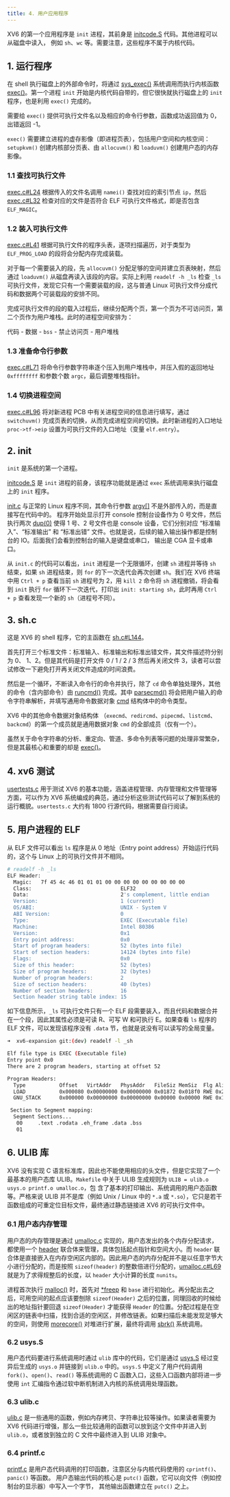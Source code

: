 ```yaml
---
title: 4. 用户应用程序
---
```


XV6 的第一个应用程序是 `init` 进程，其前身是 [initcode.S](https://github.com/professordeng/xv6-expansion/blob/master/initcode.S) 代码。其他进程可以从磁盘中读入， 例如 `sh`、`wc` 等。需要注意，这些程序不属于内核代码。

## 1. 运行程序

在 shell 执行磁盘上的外部命令时，将通过 [sys_exec()](https://github.com/professordeng/xv6-expansion/blob/master/sysfile.c#L397) 系统调用而执行内核函数 [exec()](https://github.com/professordeng/xv6-expansion/blob/master/exec.c#L10)。第一个进程 `init` 开始是内核代码自带的，但它很快就执行磁盘上的 `init` 程序，也是利用 `exec()` 完成的。

需要给 `exec()` 提供可执行文件名以及相应的命令行参数，函数成功返回值为 0，出错返回 -1。 

`exec()` 需要建立进程的虚存影像（即进程页表），包括用户空间和内核空间：`setupkvm()` 创建内核部分页表、由 `allocuvm()` 和 `loaduvm()` 创建用户态的内存影像。

### 1.1 查找可执行文件

[exec.c#L24](https://github.com/professordeng/xv6-expansion/blob/master/exec.c#L24) 根据传入的文件名调用 `namei()` 查找对应的索引节点 `ip`，然后 [exec.c#L32](https://github.com/professordeng/xv6-expansion/blob/master/exec.c#L32) 检查对应的文件是否符合 ELF 可执行文件格式，即是否包含 `ELF_MAGIC`。

### 1.2 装入可执行文件

[exec.c#L41](https://github.com/professordeng/xv6-expansion/blob/master/exec.c#L41) 根据可执行文件的程序头表，逐项扫描遍历，对于类型为 `ELF_PROG_LOAD` 的段将会分配内存完成装载。 

对于每一个需要装入的段，先 `allocuvm()` 分配足够的空间并建立页表映射，然后通过
`loaduvm()` 从磁盘再读入该段的内容。实际上利用 `readelf -h _ls` 检查 `_ls` 可执行文件，发现它只有一个需要装载的段，这与普通 Linux 可执行文件分成代码和数据两个可装载段的安排不同。

完成可执行文件的段的载入过程后，继续分配两个页，第一个页为不可访问页，第二个页作为用户堆栈。此时的进程空间安排为：

代码 - 数据 - `bss` - 禁止访问页 - 用户堆栈

### 1.3 准备命令行参数

[exec.c#L71](https://github.com/professordeng/xv6-expansion/blob/master/exec.c#L71) 将命令行参数字符串逐个压入到用户堆栈中，并压入假的返回地址 `0xffffffff` 和参数个数 `argc`，最后调整堆栈指针。

### 1.4 切换进程空间

[exec.c#L96](https://github.com/professordeng/xv6-expansion/blob/master/exec.c#L96) 将对新进程 PCB 中有关进程空间的信息进行填写，通过 `switchuvm()` 完成页表的切换，从而完成进程空间的切换。此时新进程的入口地址 `proc->tf->eip` 设置为可执行文件的入口地址（变量 `elf.entry`）。 

## 2. init

`init` 是系统的第一个进程。

[initcode.S](https://github.com/professordeng/xv6-expansion/blob/master/initcode.S)  是 `init` 进程的前身，该程序功能就是通过 `exec` 系统调用来执行磁盘上的 `init` 程序。

[init.c](https://github.com/professordeng/xv6-expansion/blob/master/init.c) 与正常的 Linux 程序不同，其命令行参数 [argv[]](https://github.com/professordeng/xv6-expansion/blob/master/init.c#L8) 不是外部传入的，而是直接写在代码中的。 程序开始处显示打开 console 控制台设备作为 0 号文件，然后执行两次 [dup(0)](https://github.com/professordeng/xv6-expansion/blob/master/init.c#L19) 使得 1 号、2 号文件也是 console 设备，它们分别对应 “标准输入”、“标准输出” 和 “标准出错” 文件。也就是说，后续的输入输出操作都是控制台的 IO。后面我们会看到控制台的输入是键盘或串口， 输出是 CGA 显卡或串口。 

从 `init.c` 的代码可以看出，`init` 进程是一个无限循环，创建 `sh` 进程并等待 `sh` 结束，如果 `sh` 进程结束，则 `for` 的下一次迭代会再次创建 `sh`。我们在 XV6 终端中用 `Ctrl + p` 查看当前 `sh` 进程号为 2，用 `kill 2` 命令将 `sh` 进程撤销，将会看到 `init` 执行 `for` 循环下一次迭代，打印出 `init: starting sh`，此时再用 `Ctrl + p` 查看发现一个新的 `sh`（进程号不同）。 

## 3. sh.c

这是 XV6 的 shell 程序，它的主函数在 [sh.c#L144](https://github.com/professordeng/xv6-expansion/blob/master/sh.c#L144)。

首先打开三个标准文件：标准输入、标准输出和标准出错文件，其文件描述符分别为 0、 1、2。但是其代码是打开文件 0 / 1 / 2 / 3 然后再关闭文件 3，读者可以尝试修改一下避免打开再关闭文件造成的时间浪费。 

然后是一个循环，不断读入命令行的命令并执行，除了 `cd` 命令单独处理外，其他的命令（含内部命令）由 [runcmd()](https://github.com/professordeng/xv6-expansion/blob/master/sh.c#L56) 完成。其中 [parsecmd()](https://github.com/professordeng/xv6-expansion/blob/master/sh.c#L327) 将会把用户输入的命令字符串解析，并填写通用命令数据对象 [cmd](https://github.com/professordeng/xv6-expansion/blob/master/sh.c#L16) 结构体中的命令类型。

XV6 中的其他命令数据对象结构体 （`execmd`、`redircmd`、`pipecmd`、`listcmd`、`backcmd`）的第一个成员就是通用数据对象 `cmd` 的全部成员（仅有一个）。

虽然关于命令字符串的分析、重定向、管道、多命令列表等问题的处理非常繁杂，但是其最核心和重要的却是 [exec()](https://github.com/professordeng/xv6-expansion/blob/master/sh.c#L74)。 

## 4. xv6 测试

[usertests.c](https://github.com/professordeng/xv6-expansion/blob/master/usertests.c) 用于测试 XV6 的基本功能，涵盖进程管理、内存管理和文件管理等方面，可以作为 XV6 系统编成的典范，通过分析这些测试代码可以了解到系统的运行概貌。`usertests.c` 大约有 1800 行源代码，根据需要自行阅读。

## 5. 用户进程的 ELF

从 ELF 文件可以看出 `ls` 程序是从 0 地址（Entry point address）开始运行代码的，这个与 Linux 上的可执行文件并不相同。 

```bash
# readelf -h _ls                
ELF Header:
  Magic:   7f 45 4c 46 01 01 01 00 00 00 00 00 00 00 00 00 
  Class:                             ELF32
  Data:                              2's complement, little endian
  Version:                           1 (current)
  OS/ABI:                            UNIX - System V
  ABI Version:                       0
  Type:                              EXEC (Executable file)
  Machine:                           Intel 80386
  Version:                           0x1
  Entry point address:               0x0
  Start of program headers:          52 (bytes into file)
  Start of section headers:          14124 (bytes into file)
  Flags:                             0x0
  Size of this header:               52 (bytes)
  Size of program headers:           32 (bytes)
  Number of program headers:         2
  Size of section headers:           40 (bytes)
  Number of section headers:         16
  Section header string table index: 15
```

如下信息所示，`_ls` 可执行文件只有一个 ELF 段需要装入，而且代码和数据合并在一个段，因此其属性必须是可读 R、可写 W 和可执行 E。如果查看 `ls` 程序的 ELF 文件，可以发现该程序没有 `.data` 节，也就是说没有可以读写的全局变量。 

```bash
➜  xv6-expansion git:(dev) readelf -l _sh        

Elf file type is EXEC (Executable file)
Entry point 0x0
There are 2 program headers, starting at offset 52

Program Headers:
  Type           Offset   VirtAddr   PhysAddr   FileSiz MemSiz  Flg Align
  LOAD           0x000080 0x00000000 0x00000000 0x01872 0x018f0 RWE 0x20
  GNU_STACK      0x000000 0x00000000 0x00000000 0x00000 0x00000 RWE 0x10

 Section to Segment mapping:
  Segment Sections...
   00     .text .rodata .eh_frame .data .bss 
   01    
```

## 6. ULIB 库

XV6 没有实现 C 语言标准库，因此也不能使用相应的头文件，但是它实现了一个最基本的用户态库 ULIB。`Makefile` 中关于 ULIB 生成规则为 `ULIB = ulib.o usys.o printf.o umalloc.o`，包 含了基本的打印输出、系统调用的用户态函数等。严格来说 ULIB 并不是库（例如 Unix / Linux 中的 `*.a` 或 `*.so`），它只是若干函数组成的可重定位目标文件，最终通过静态链接进 XV6 的可执行文件中。

### 6.1 用户态内存管理

用户态的内存管理是通过 [umalloc.c](https://github.com/professordeng/xv6-expansion/blob/master/umalloc.c) 实现的，用户态发出的各个内存分配请求，都使用一个 [header](https://github.com/professordeng/xv6-expansion/blob/master/umalloc.c#L11) 联合体来管理，具体包括起点指针和空间大小。而 `header` 联合体是直接嵌入在内存空闲区内部的。因此用户态的内存分配并不是以任意字节大小进行分配的，而是按照 `sizeof(header)` 的整数倍进行分配的，[umalloc.c#L69](https://github.com/professordeng/xv6-expansion/blob/master/umalloc.c#L69) 就是为了求得规整后的长度，以 `header` 大小计算的长度 `nunits`。

进程首次执行 [malloc()](https://github.com/professordeng/xv6-expansion/blob/master/umalloc.c#L63) 时，首先对 [*freep](https://github.com/professordeng/xv6-expansion/blob/master/umalloc.c#L22) 和 `base` 进行初始化。再分配出去之后，可用空间的起点应该要刨除 `sizeof(Header)` 之后的位置，同理回收的时候给出的地址指针要回退 `sizeof(Header)` 才能获得 `Header` 的位置。分配过程是在空闲区的链表中扫描，找到合适的空闲区，并修改链表。如果扫描后未能发现足够大的空间，则使用 [morecore()](https://github.com/professordeng/xv6-expansion/blob/master/umalloc.c#L46) 对堆进行扩展，最终将调用 [sbrk()](https://github.com/professordeng/xv6-expansion/blob/master/umalloc.c#L54) 系统调用。 

### 6.2 usys.S

用户态代码要进行系统调用时通过 `ulib` 库中的代码，它们是通过 [usys.S](https://github.com/professordeng/xv6-expansion/blob/master/usys.S) 经过变异后生成的 `usys.o` 并链接到 `ulib.o` 中的。`usys.S` 中定义了用户代码调用 `fork()`、`open()`、`read()` 等系统调用的 C 函数入口，这些入口函数内部将进一步使用 `int` 汇编指令通过软中断机制进入内核的系统调用处理函数。

### 6.3 ulib.c

[ulib.c](https://github.com/professordeng/xv6-expansion/blob/master/ulib.c) 是一些通用的函数，例如内存拷贝、字符串比较等操作。如果读者需要为 XV6 代码进行增强，那么一些比较通用的函数可以放到这个文件中并进入到 `ulib.o`，或者放到独立的 C 文件中最终进入到 ULIB 对象中。 

### 6.4 printf.c

[printf.c](https://github.com/professordeng/xv6-expansion/blob/master/printf.c) 是用户态代码调用的打印函数，注意区分与内核代码使用的 `cprintf()`、`panic()` 等函数。 用户态输出代码的核心是 `putc()` 函数，它可以向文件（例如控制台的显示器）中写入一个字节， 其他输出函数建立在 `putc()` 之上。 

 